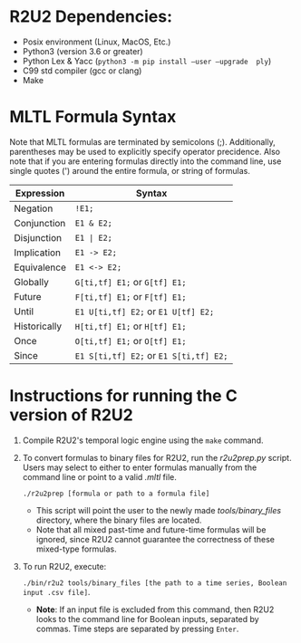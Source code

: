 # R2U2 Dependencies: 
- Posix environment (Linux, MacOS, Etc.)
- Python3 (version 3.6 or greater)
- Python Lex & Yacc (`python3 -m pip install —user —upgrade  ply`)
- C99 std compiler (gcc or clang)
- Make

# MLTL Formula Syntax

Note that MLTL formulas are terminated by semicolons (;). Additionally, parentheses may be used to explicitly specify operator precidence. Also note that if you are entering formulas directly into the command line, use single quotes (') around the entire formula, or string of formulas. 

| **Expression** | **Syntax**  |
|----------------|-------------|
| Negation       |    `!E1;`    |
| Conjunction    |  `E1 & E2;`  |
| Disjunction    |  `E1 \| E2;`  |
| Implication    |  `E1 -> E2;` |
| Equivalence    | `E1 <-> E2;` |
| Globally       | `G[ti,tf] E1;` or `G[tf] E1;`|
| Future         | `F[ti,tf] E1;` or `F[tf] E1;`|
| Until          | `E1 U[ti,tf] E2;` or `E1 U[tf] E2;`|
| Historically   | `H[ti,tf] E1;` or `H[tf] E1;`|
| Once           | `O[ti,tf] E1;` or `O[tf] E1;`|
| Since          | `E1 S[ti,tf] E2;` or `E1 S[ti,tf] E2;`|

# Instructions for running the C version of R2U2

1. Compile R2U2's temporal logic engine using the `make` command.

2. To convert formulas to binary files for R2U2, run the *r2u2prep.py* script. Users may select to either to enter formulas manually from the command line or point to a valid *.mltl* file. 

    `./r2u2prep [formula or path to a formula file]`
    
    - This script will point the user to the newly made *tools/binary_files* directory, where the binary files are located.
    - Note that all mixed past-time and future-time formulas will be ignored, since R2U2 cannot guarantee the correctness of these mixed-type formulas. 
    
 3. To run R2U2, execute:

    `./bin/r2u2 tools/binary_files [the path to a time series, Boolean input .csv file]`.

    - **Note**: If an input file is excluded from this command, then R2U2 looks to the command line for Boolean inputs, separated by commas. Time steps are separated by pressing `Enter`.